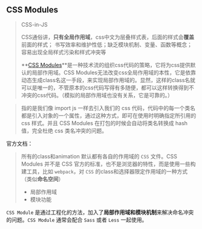 ## CSS Modules

> CSS-in-JS 
>
> CSS通俗讲，**只有全局作用域**，css中文为层叠样式表，后面的样式会**覆盖**前面的样式；
> 书写效率和维护性低；缺乏模块机制、变量、函数等概念；容易出现全局样式污染和样式冲突等
>
> **[CSS Modules](https://link.segmentfault.com/?enc=kpMMaL7aOhywxE07ED0Dyw%3D%3D.rV9iUdEwqhGQ2HERXooIMfI7wCA8EbGeTLBLN53o0ksYYHWGXWaeb%2F0sz%2FxOxggj)**是一种技术流的组织css代码的策略，它将为css提供默认的局部作用域。CSS Modules无法改变css全局作用域的本性，它是依靠动态生成class名这一手段，来实现局部作用域的。显然，这样的class名就可以是唯一的，不管原本的css代码写得有多随便，都可以这样转换得到不冲突的css代码。（模拟的局部作用域也没有关系，它是可靠的。）

> 指的是我们像 import js 一样去引入我们的 css 代码，代码中的每一个类名都是引入对象的一个属性，通过这种方式，即可在使用时明确指定所引用的 css 样式。并且 CSS Modules 在打包的时候会自动将类名转换成 hash 值，完全杜绝 css 类名冲突的问题。



官方文档：

> 所有的class和animation 默认都有各自的作用域的 `CSS` 文件。CSS Modules 并不是 CSS 官方的标准，也不是浏览器的特性，而是使用一些构建工具，比如 `webpack`，对 `CSS` 的class和选择器限定作用域的一种方式（类似**命名空间**）
>
> - 局部作用域
> - 模块功能

`CSS Module` 是通过工程化的方法，加入了**局部作用域和模块机制**来解决命名冲突的问题。`CSS Module` 通常会配合 `Sass` 或者 `Less` 一起使用。



